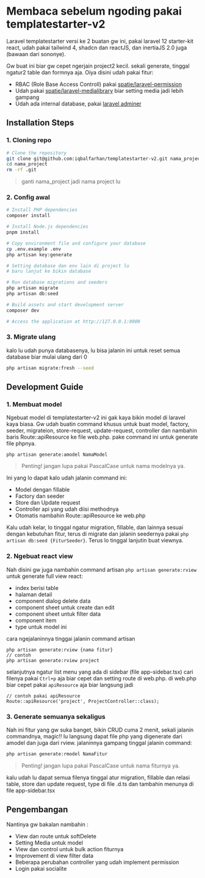 # Membaca sebelum ngoding pakai templatestarter-v2

Laravel templatestarter versi ke 2 buatan gw ini, pakai laravel 12 starter-kit react, udah pakai tailwind 4, shadcn dan reactJS, dan inertiaJS 2.0 juga (bawaan dari sononye).

Gw buat ini biar gw cepet ngerjain project2 kecil. sekali generate, tinggal ngatur2 table dan formnya aja. Oiya disini udah pakai fitur:

- RBAC (Role Base Access Controll) pakai [spatie/laravel-permission](https://spatie.be/docs/laravel-permission/v6/introduction)
- Udah pakai [spatie/laravel-medialibrary](https://spatie.be/docs/laravel-medialibrary/v11/introduction) biar setting media jadi lebih gampang
- Udah ada internal database, pakai [laravel adminer](https://github.com/onecentlin/laravel-adminer)

## Installation Steps

### 1. Cloning repo

```bash
# Clone the repository
git clone git@github.com:iqbalfarhan/templatestarter-v2.git nama_project
cd nama_project
rm -rf .git
```

> ganti nama_project jadi nama project lu

### 2. Config awal

```bash
# Install PHP dependencies
composer install

# Install Node.js dependencies
pnpm install

# Copy environment file and configure your database
cp .env.example .env
php artisan key:generate

# Setting database dan env lain di project lu
# baru lanjut ke bikin database

# Run database migrations and seeders
php artisan migrate
php artisan db:seed

# Build assets and start development server
composer dev

# Access the application at http://127.0.0.1:8000

```

### 3. Migrate ulang

kalo lu udah punya databasenya, lu bisa jalanin ini untuk reset semua database biar mulai ulang dari 0

```bash
php artisan migrate:fresh --seed
```

## Development Guide

### 1. Membuat model

Ngebuat model di templatestarter-v2 ini gak kaya bikin model di laravel kaya biasa. Gw udah buatin command khusus untuk buat model, factory, seeder, migrateion, store-request, update-request, controller dan nambahin baris Route::apiResource ke file web.php. pake command ini untuk generate file phpnya.

```
php artisan generate:amodel NamaModel
```

> Penting! jangan lupa pakai PascalCase untuk nama modelnya ya.

Ini yang lo dapat kalo udah jalanin command ini:

- Model dengan fillable
- Factory dan seeder
- Store dan Update request
- Controller api yang udah diisi methodnya
- Otomatis nambahin Route::apiResource ke web.php

Kalu udah kelar, lo tinggal ngatur migration, fillable, dan lainnya sesuai dengan kebutuhan fitur, terus di migrate dan jalanin seedernya pakai `php artisan db:seed {FiturSeeder}`. Terus lo tinggal lanjutin buat viewnya.

### 2. Ngebuat react view

Nah disini gw juga nambahin command artisan `php artisan generate:rview` untuk generate full view react:

- index berisi table
- halaman detail
- component dialog delete data
- component sheet untuk create dan edit
- component sheet untuk filter data
- component item
- type untuk model ini

cara ngejalaninnya tinggai jalanin command artisan

```
php artisan generate:rview {nama fitur}
// contoh
php artisan generate:rview project
```

selanjutnya ngatur list menu yang ada di sidebar (file app-sidebar.tsx) cari filenya pakai `Ctrl+p` aja biar cepet dan setting route di web.php. di web.php biar cepet pakai `apiResource` aja biar langsung jadi

```
// contoh pakai apiResource
Route::apiResource('project', ProjectController::class);
```

### 3. Generate semuanya sekaligus

Nah ini fitur yang gw suka banget, bikin CRUD cuma 2 menit, sekali jalanin commandnya, magic!! lu langsung dapat file php yang digenerate dari amodel dan juga dari rview. jalaninnya gampang tinggal jalanin command:

```bash
php artisan generate:rmodel NamaFitur
```

> Penting! jangan lupa pakai PascalCase untuk nama fiturnya ya.

kalu udah lu dapat semua filenya tinggal atur migration, fillable dan relasi table, store dan update request, type di file .d.ts dan tambahin menunya di file app-sidebar.tsx

## Pengembangan

Nantinya gw bakalan nambahin :

- View dan route untuk softDelete
- Setting Media untuk model
- View dan control untuk bulk action fiturnya
- Improvement di view filter data
- Beberapa perubahan controller yang udah implement permission
- Login pakai socialite
